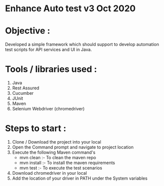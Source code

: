 # Enhance Auto test v3 Oct 2020
# Objective : 
Developed a simple framework which should support to develop automation test scripts for API services and UI in Java. 

# Tools / libraries used :

1. Java
2. Rest Assured
3. Cucumber
4. JUnit
5. Maven
6. Selenium Webdriver (chromedriver)


# Steps to start :

1. Clone / Download the project into your local
2. Open the Command prompt and navigate to project location
3. Execute the following Maven command's
    - mvn clean :- To clean the maven repo
    - mvn install :- To install the maven requirements 
    - mvn test :- To execute the test scenarios
4. Download chromedriver in your local
5. Add the location of your driver in PATH under the System variables